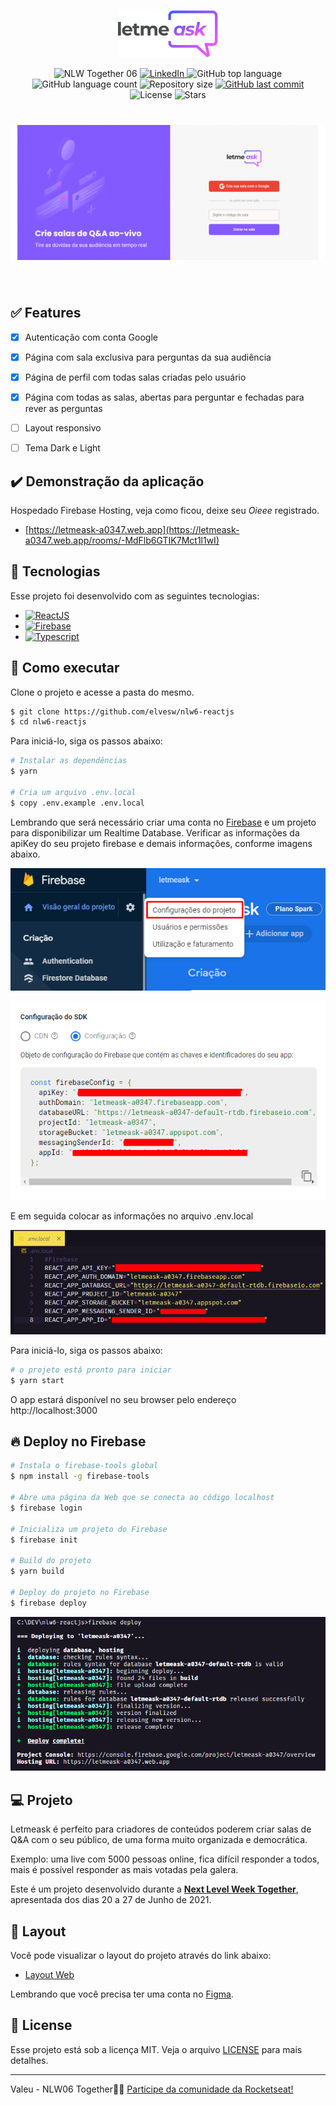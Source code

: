 <p align="center">
  <img alt="Letmeask" src=".github/logo.svg" width="160px">
</p>

<p align="center">

  <img src="https://img.shields.io/static/v1?label=NLW&message=06&color=8257E5&labelColor=505050" alt="NLW Together 06" />

  <a href="https://www.linkedin.com/in/elves/">
    <img alt="LinkedIn" src="https://img.shields.io/badge/Elves-0077B5?style=flag&for-the-badge&logo=linkedin&logoColor=white">
  </a>

  <img alt="GitHub top language" src="https://img.shields.io/github/languages/top/elvesw/nlw6-reactjs.svg">

   <img alt="GitHub language count" src="https://img.shields.io/github/languages/count/elvesw/nlw6-reactjs?color=%2304D361">


  <img alt="Repository size" src="https://img.shields.io/github/repo-size/elvesw/nlw6-reactjs">
	
  <a href="https://github.com/elvesw/nlw6-reactjs/commits/master">
    <img alt="GitHub last commit" src="https://img.shields.io/github/last-commit/elvesw/nlw6-reactjs">
  </a>

  <img alt="License" src="https://img.shields.io/badge/license-MIT-brightgreen" alt="License">

  <img src="https://img.shields.io/github/stars/elvesw/nlw6-reactjs" alt="Stars">

</p>

<h1 align="center">
    <img alt="Letmeask" src=".github/pages.gif" />
</h1>

<br>

## ✅ Features
- [x] Autenticação com conta Google
- [x] Página com sala exclusiva para perguntas da sua audiência
- [x] Página de perfil com todas salas criadas pelo usuário
- [x] Página com todas as salas, abertas para perguntar e fechadas para rever as perguntas
- [ ] Layout responsivo
- [ ] Tema Dark e Light


## ✔️ Demonstração da aplicação
Hospedado Firebase Hosting, veja como ficou, deixe seu _Oieee_ registrado.
- [https://letmeask-a0347.web.app](https://letmeask-a0347.web.app/rooms/-MdFlb6GTIK7Mct1l1wI)

## 🧪 Tecnologias

Esse projeto foi desenvolvido com as seguintes tecnologias:

- [![ReactJS](https://img.shields.io/badge/react-%2320232a.svg?style=for-the-badge&logo=react&logoColor=%2361DAFB)](https://reactjs.org)
- [![Firebase](https://img.shields.io/badge/firebase-%23039BE5.svg?style=for-the-badge&logo=firebase)](https://firebase.google.com/)
- [![Typescript](https://img.shields.io/badge/typescript-%23007ACC.svg?style=for-the-badge&logo=typescript&logoColor=white)](https://www.typescriptlang.org/)
## 🚀 Como executar

Clone o projeto e acesse a pasta do mesmo.

```bash
$ git clone https://github.com/elvesw/nlw6-reactjs
$ cd nlw6-reactjs
```

Para iniciá-lo, siga os passos abaixo:
```bash
# Instalar as dependências
$ yarn

# Cria um arquivo .env.local
$ copy .env.example .env.local
```

Lembrando que será necessário criar uma conta no [Firebase](https://firebase.google.com/) e um projeto para disponibilizar um Realtime Database.
Verificar as informações da apiKey do seu projeto firebase e demais informações, conforme imagens abaixo.

![Configurações do projeto](.github/settings_general.png)

![Configuração do SDK](.github/settings_sdk.png)

E em seguida colocar as informações no arquivo .env.local

![Configuração do .env.local](.github/settings_env.png)

Para iniciá-lo, siga os passos abaixo:
```bash
# o projeto está pronto para iniciar
$ yarn start
```
O app estará disponível no seu browser pelo endereço http://localhost:3000

## 🔥 Deploy no Firebase
```bash
# Instala o firebase-tools global
$ npm install -g firebase-tools 

# Abre uma página da Web que se conecta ao código localhost
$ firebase login

# Inicializa um projeto do Firebase
$ firebase init

# Build do projeto
$ yarn build

# Deploy do projeto no Firebase
$ firebase deploy
```
![Deploy](.github/deploy.png)
## 💻 Projeto

Letmeask é perfeito para criadores de conteúdos poderem criar salas de Q&A com o seu público, de uma forma muito organizada e democrática. 

Exemplo: uma live com 5000 pessoas online, fica difícil responder a todos, mais é possível responder as mais votadas pela galera.

Este é um projeto desenvolvido durante a **[Next Level Week Together](https://nextlevelweek.com/)**, apresentada dos dias 20 a 27 de Junho de 2021.


## 🔖 Layout

Você pode visualizar o layout do projeto através do link abaixo:

- [Layout Web](https://www.figma.com/file/u0BQK8rCf2KgzcukdRRCWh/Letmeask/duplicate) 

Lembrando que você precisa ter uma conta no [Figma](http://figma.com/).

## 📝 License

Esse projeto está sob a licença MIT. Veja o arquivo [LICENSE](LICENSE.md) para mais detalhes.

---

Valeu - NLW06 Together👋🏻 [Participe da comunidade da Rocketseat!](https://discord.gg/gKUVrzrPrU)
